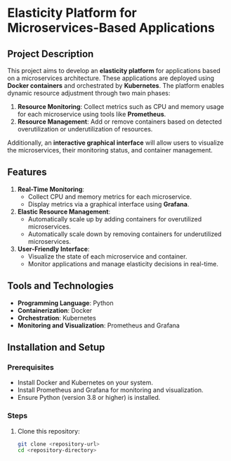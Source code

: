 # Elasticity Platform for Microservices-Based Applications

## Project Description
This project aims to develop an **elasticity platform** for applications based on a microservices architecture. These applications are deployed using **Docker containers** and orchestrated by **Kubernetes**. The platform enables dynamic resource adjustment through two main phases:

1. **Resource Monitoring**: Collect metrics such as CPU and memory usage for each microservice using tools like **Prometheus**.
2. **Resource Management**: Add or remove containers based on detected overutilization or underutilization of resources.

Additionally, an **interactive graphical interface** will allow users to visualize the microservices, their monitoring status, and container management.

## Features
1. **Real-Time Monitoring**:
   - Collect CPU and memory metrics for each microservice.
   - Display metrics via a graphical interface using **Grafana**.
2. **Elastic Resource Management**:
   - Automatically scale up by adding containers for overutilized microservices.
   - Automatically scale down by removing containers for underutilized microservices.
3. **User-Friendly Interface**:
   - Visualize the state of each microservice and container.
   - Monitor applications and manage elasticity decisions in real-time.

## Tools and Technologies
- **Programming Language**: Python
- **Containerization**: Docker
- **Orchestration**: Kubernetes
- **Monitoring and Visualization**: Prometheus and Grafana

## Installation and Setup
### Prerequisites
- Install Docker and Kubernetes on your system.
- Install Prometheus and Grafana for monitoring and visualization.
- Ensure Python (version 3.8 or higher) is installed.

### Steps
1. Clone this repository:
   ```bash
   git clone <repository-url>
   cd <repository-directory>
